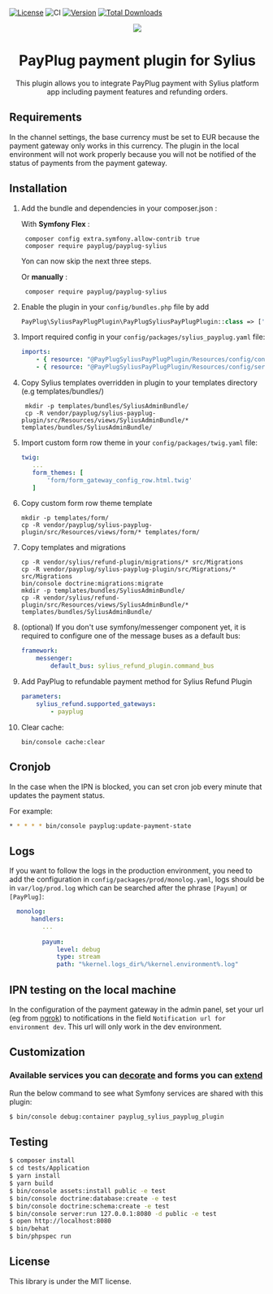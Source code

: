 [![License](https://img.shields.io/packagist/l/payplug/payplug-sylius.svg)](https://github.com/payplug/SyliusPayPlugPlugin/blob/master/LICENSE)
![CI](https://github.com/payplug/SyliusPayPlugPlugin/workflows/CI/badge.svg?branch=master)
[![Version](https://img.shields.io/packagist/v/payplug/payplug-sylius.svg)](https://packagist.org/packages/payplug/payplug-sylius)
[![Total Downloads](https://poser.pugx.org/payplug/payplug-sylius/downloads)](https://packagist.org/packages/payplug/payplug-sylius)

<p align="center">
    <a href="https://sylius.com" target="_blank">
        <img src="https://demo.sylius.com/assets/shop/img/logo.png" />
    </a>
</p>

<h1 align="center">PayPlug payment plugin for Sylius</h1>

<p align="center">This plugin allows you to integrate PayPlug payment with Sylius platform app including payment features and refunding orders.</p>

## Requirements
In the channel settings, the base currency must be set to EUR because the payment gateway only works in this currency. The plugin in the local environment will not work properly because you will not be notified of the status of payments from the payment gateway.

## Installation

1. Add the bundle and dependencies in your composer.json :

    With **Symfony Flex** :

        composer config extra.symfony.allow-contrib true
        composer require payplug/payplug-sylius

    Yon can now skip the next three steps.

    Or **manually** :

        composer require payplug/payplug-sylius

2. Enable the plugin in your `config/bundles.php` file by add

    ```php
    PayPlug\SyliusPayPlugPlugin\PayPlugSyliusPayPlugPlugin::class => ['all' => true],
    ```

3. Import required config in your `config/packages/sylius_payplug.yaml` file:

    ```yaml
    imports:
        - { resource: "@PayPlugSyliusPayPlugPlugin/Resources/config/config.yml" }
        - { resource: "@PayPlugSyliusPayPlugPlugin/Resources/config/services.xml" }
    ```

4. Copy Sylius templates overridden in plugin to your templates directory (e.g templates/bundles/)

   ```shell
    mkdir -p templates/bundles/SyliusAdminBundle/
    cp -R vendor/payplug/sylius-payplug-plugin/src/Resources/views/SyliusAdminBundle/* templates/bundles/SyliusAdminBundle/
    ```

5. Import custom form row theme in your `config/packages/twig.yaml` file:
    ```yaml
   twig:
       ...
       form_themes: [
           'form/form_gateway_config_row.html.twig'
       ]
    ```

6. Copy custom form row theme template

    ```shell
    mkdir -p templates/form/
    cp -R vendor/payplug/sylius-payplug-plugin/src/Resources/views/form/* templates/form/
    ```

7. Copy templates and migrations
    ```shell
    cp -R vendor/sylius/refund-plugin/migrations/* src/Migrations
    cp -R vendor/payplug/sylius-payplug-plugin/src/Migrations/* src/Migrations
    bin/console doctrine:migrations:migrate
    mkdir -p templates/bundles/SyliusAdminBundle/
    cp -R vendor/sylius/refund-plugin/src/Resources/views/SyliusAdminBundle/* templates/bundles/SyliusAdminBundle/
    ```
8. (optional) If you don't use symfony/messenger component yet, it is required to configure one of the message buses as a default bus:

    ```yaml
    framework:
        messenger:
            default_bus: sylius_refund_plugin.command_bus
    ```

9. Add PayPlug to refundable payment method for Sylius Refund Plugin

    ```yaml
    parameters:
        sylius_refund.supported_gateways:
            - payplug
    ```

10. Clear cache:

    ```shell
    bin/console cache:clear
    ```

## Cronjob
In the case when the IPN is blocked, you can set cron job every minute that updates the payment status.

For example:

```bash
* * * * * bin/console payplug:update-payment-state
```

## Logs

If you want to follow the logs in the production environment, you need to add the configuration in `config/packages/prod/monolog.yaml`, logs should be in `var/log/prod.log` which can be searched after the phrase `[Payum]` or `[PayPlug]`:

 ```yaml
   monolog:
       handlers:
          ...
          
          payum:
              level: debug
              type: stream
              path: "%kernel.logs_dir%/%kernel.environment%.log"
```

## IPN testing on the local machine

In the configuration of the payment gateway in the admin panel, set your url (eg from [ngrok](https://ngrok.com/)) to notifications in the field `Notification url for environment dev`. This url will only work in the dev environment.
 
## Customization

### Available services you can [decorate](https://symfony.com/doc/current/service_container/service_decoration.html) and forms you can [extend](http://symfony.com/doc/current/form/create_form_type_extension.html)

Run the below command to see what Symfony services are shared with this plugin:
 
```bash
$ bin/console debug:container payplug_sylius_payplug_plugin
```

## Testing

```bash
$ composer install
$ cd tests/Application
$ yarn install
$ yarn build
$ bin/console assets:install public -e test
$ bin/console doctrine:database:create -e test
$ bin/console doctrine:schema:create -e test
$ bin/console server:run 127.0.0.1:8080 -d public -e test
$ open http://localhost:8080
$ bin/behat
$ bin/phpspec run
```

## License

This library is under the MIT license.
